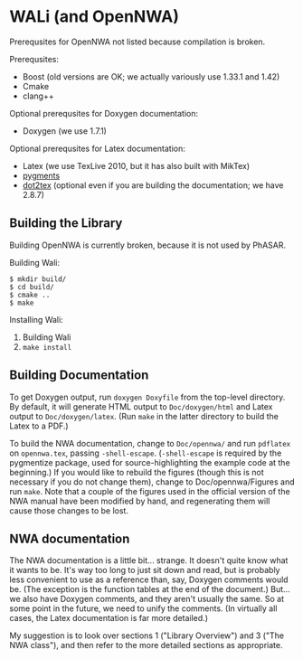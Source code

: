 WALi (and OpenNWA)
==================
Prerequsites for OpenNWA not listed because compilation is broken.

Prerequsites:

* Boost  (old versions are OK; we actually variously use 1.33.1 and 1.42)
* Cmake
* clang++

Optional prerequsites for Doxygen documentation:

* Doxygen  (we use 1.7.1) 

Optional prerequsites for Latex documentation:

* Latex  (we use TexLive 2010, but it has also built with MikTex)
* [pygments](http://pygments.org/)
* [dot2tex](http://www.fauskes.net/code/dot2tex/)  (optional even if you are
  building the documentation; we have 2.8.7)


Building the Library
--------------------

Building OpenNWA is currently broken, because it is not used by PhASAR.

Building Wali:
```
$ mkdir build/
$ cd build/
$ cmake ..
$ make
```

Installing Wali:
1. Building Wali
2. `make install`


Building Documentation
----------------------

To get Doxygen output, run `doxygen Doxyfile` from the top-level directory.
By default, it will generate HTML output to `Doc/doxygen/html` and Latex
output to `Doc/doxygen/latex`. (Run `make` in the latter directory to
build the Latex to a PDF.)

To build the NWA documentation, change to `Doc/opennwa/` and run
`pdflatex` on `opennwa.tex`, passing
`-shell-escape`. (`-shell-escape` is required by the pygmentize package,
used for source-highlighting the example code at the beginning.) If you would
like to rebuild the figures (though this is not necessary if you do not
change them), change to Doc/opennwa/Figures and run `make`. Note that a
couple of the figures used in the official version of the NWA manual have
been modified by hand, and regenerating them will cause those changes to be
lost.


NWA documentation
-----------------

The NWA documentation is a little bit... strange. It doesn't quite know what it
wants to be. It's way too long to just sit down and read, but is probably less
convenient to use as a reference than, say, Doxygen comments would be. (The
exception is the function tables at the end of the document.) But... we also
have Doxygen comments, and they aren't usually the same. So at some point in
the future, we need to unify the comments. (In virtually all cases, the Latex
documentation is far more detailed.)

My suggestion is to look over sections 1 ("Library Overview") and 3 ("The NWA
class"), and then refer to the more detailed sections as appropriate.


